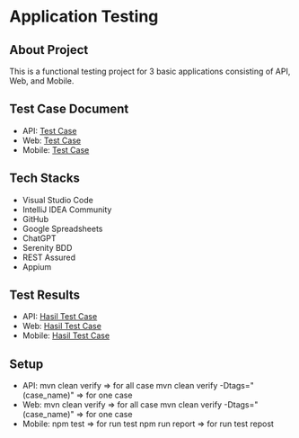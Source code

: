 # Application Testing

## About Project
This is a functional testing project for 3 basic applications consisting of API, Web, and Mobile.

## Test Case Document
- API: [Test Case](https://docs.google.com/spreadsheets/d/1i_G-oOlmLxXV2qiXfqHehO_6qh1V3bHjLc9Kd30nKnE/edit?usp=sharing)
- Web: [Test Case](https://docs.google.com/spreadsheets/d/17s3Q81sJVUgFnIGdLQms-d4lpD8QWMCOPmJxCCjfSVM/edit?usp=sharing)
- Mobile: [Test Case](https://docs.google.com/spreadsheets/d/1XuIm_LodO0nfzwtTL3yyMmgO_-q6YzwNd2JOA4wpplQ/edit?usp=sharing)

## Tech Stacks
- Visual Studio Code
- IntelliJ IDEA Community
- GitHub
- Google Spreadsheets
- ChatGPT
- Serenity BDD
- REST Assured
- Appium

## Test Results
- API: [Hasil Test Case](https://github.com/jstmnd/mini-project_ni-wayan-amanda-putri-astawa/assets/99030230/bc6bb2bf-70f9-4237-822d-f7f42fcd910a) 
- Web: [Hasil Test Case](https://github.com/jstmnd/mini-project_ni-wayan-amanda-putri-astawa/assets/99030230/d4a5403d-f735-4656-9d80-655cde8814e5)
- Mobile: [Hasil Test Case](https://github.com/jstmnd/mini-project_ni-wayan-amanda-putri-astawa/assets/99030230/622aa36a-f9a6-4e10-9c6a-085ec3e9f0b6)

## Setup 
- API: 
    mvn clean verify => for all case
    mvn clean verify -Dtags="(case_name)" => for one case
- Web: 
    mvn clean verify => for all case
    mvn clean verify -Dtags="(case_name)" => for one case
- Mobile: 
    npm test => for run test
    npm run report => for run test repost